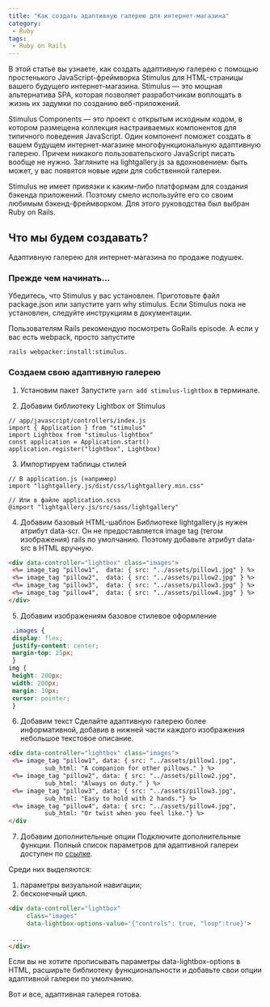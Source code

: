 ```yaml
---
title: "Как создать адаптивную галерею для интернет-магазина"
category:
 - Ruby
tags:
 - Ruby on Rails
---
```


В этой статье вы узнаете, как создать адаптивную галерею с помощью простенького JavaScript-фреймворка Stimulus 
для HTML-страницы вашего будущего интернет-магазина. Stimulus — это мощная альтернатива SPA, которая позволяет 
разработчикам воплощать в жизнь их задумки по созданию веб-приложений.

Stimulus Components — это проект с открытым исходным кодом, в котором размещена коллекция настраиваемых компонентов
для типичного поведения JavaScript. Один компонент поможет создать в вашем будущем интернет-магазине
многофункциональную адаптивную галерею. Причем никакого пользовательского JavaScript писать вообще не нужно. 
Загляните на lightgallery.js за вдохновением: быть может, у вас появятся новые идеи для собственной галереи.

Stimulus не имеет привязки к каким-либо платформам для создания бэкенда приложений. Поэтому смело используйте
его со своим любимым бэкенд-фреймворком. Для этого руководства был выбран Ruby on Rails.

## Что мы будем создавать?
Адаптивную галерею для интернет-магазина по продаже подушек.

### Прежде чем начинать…
Убедитесь, что Stimulus у вас установлен. Приготовьте файл package.json или запустите yarn why stimulus. 
Если Stimulus пока не установлен, следуйте инструкциям в документации.

Пользователям Rails рекомендую посмотреть GoRails episode. А если у вас есть webpack, просто запустите 
```
rails webpacker:install:stimulus.
```
### Создаем свою адаптивную галерею
1. Установим пакет
Запустите `yarn add stimulus-lightbox` в терминале.

2. Добавим библиотеку Lightbox от Stimulus
```
// app/javascript/controllers/index.js
import { Application } from "stimulus"
import Lightbox from "stimulus-lightbox"
const application = Application.start()
application.register("lightbox", Lightbox)
```
3. Импортируем таблицы стилей
```
// В application.js (например)
import "lightgallery.js/dist/css/lightgallery.min.css"
  
// Или в файле application.scss
@import "lightgallery.js/src/sass/lightgallery"
```
4. Добавим базовый HTML-шаблон
Библиотеке lightgallery.js нужен атрибут data-scr. Он не предоставляется image tag (тегом изображения)
rails по умолчанию. Поэтому добавьте атрибут data-src в HTML вручную.
```html
<div data-controller="lightbox" class="images">
 <%= image_tag "pillow1",  data: { src: "../assets/pillow1.jpg" } %>
 <%= image_tag "pillow2",  data: { src: "../assets/pillow2.jpg" } %>
 <%= image_tag "pillow3",  data: { src: "../assets/pillow3.jpg" } %>
 <%= image_tag "pillow4",  data: { src: "../assets/pillow4.jpg" } %>
</div>
```
5. Добавим изображениям базовое стилевое оформление
```css
 .images {
 display: flex;
 justify-content: center;
 margin-top: 25px;
 }
img {
 height: 200px;
 width: 200px;
 margin: 10px;
 cursor: pointer;
 }
```
6. Добавим текст
Сделайте адаптивную галерею более информативной,
добавив в нижней части каждого изображения небольшое текстовое описание.
```html
<div data-controller="lightbox" class="images">
 <%= image_tag "pillow1", data: { src: "../assets/pillow1.jpg", 
          sub_html: "A companion for other pillows." } %>
 <%= image_tag "pillow2", data: { src: "../assets/pillow2.jpg", 
          sub_html: "Always on duty." } %>
 <%= image_tag "pillow3", data: { src: "../assets/pillow3.jpg", 
          sub_html: "Easy to hold with 2 hands."} %>
 <%= image_tag "pillow4", data: { src: "../assets/pillow4.jpg", 
          sub_html: "Or twist when you feel like."} %>
</div
```
7. Добавим дополнительные опции
Подключите дополнительные функции. Полный список параметров для адаптивной галереи доступен по [ссылке](https://sachinchoolur.github.io/lightgallery.js/docs/api.html#lg-thumbnail).

Среди них выделяются:

1) параметры визуальной навигации;
2) бесконечный цикл.
```html
<div data-controller="lightbox" 
     class="images" 
     data-lightbox-options-value='{"controls": true, "loop":true}'>
 
 ...
</div>
```
Если вы не хотите прописывать параметры data-lightbox-options в HTML, расширьте библиотеку функциональности
и добавьте свои опции адаптивной галереи по умолчанию.

Вот и все, адаптивная галерея готова. 
